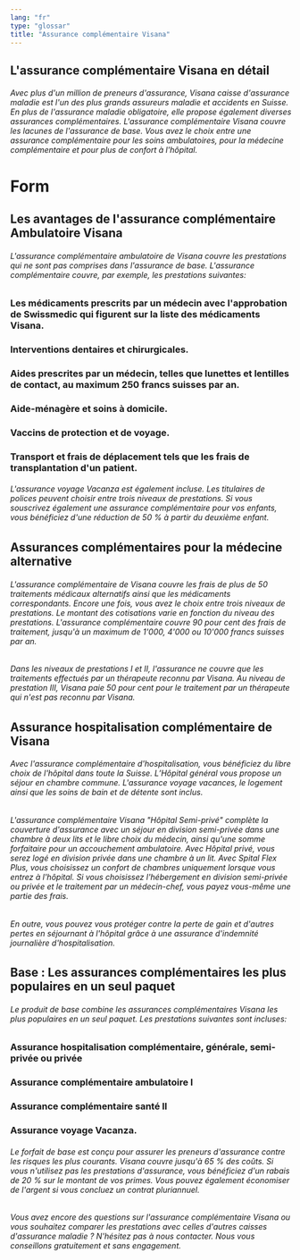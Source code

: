 ```yaml
---
lang: "fr"
type: "glossar"
title: "Assurance complémentaire Visana"
---
```


## L'assurance complémentaire Visana en détail

###### Avec plus d'un million de preneurs d'assurance, Visana caisse d'assurance maladie est l'un des plus grands assureurs maladie et accidents en Suisse. En plus de l'assurance maladie obligatoire, elle propose également diverses assurances complémentaires. L'assurance complémentaire Visana couvre les lacunes de l'assurance de base. Vous avez le choix entre une assurance complémentaire pour les soins ambulatoires, pour la médecine complémentaire et pour plus de confort à l'hôpital.

# Form

## Les avantages de l'assurance complémentaire Ambulatoire Visana

###### L'assurance complémentaire ambulatoire de Visana couvre les prestations qui ne sont pas comprises dans l'assurance de base. L'assurance complémentaire couvre, par exemple, les prestations suivantes:

### Les médicaments prescrits par un médecin avec l'approbation de Swissmedic qui figurent sur la liste des médicaments Visana.

### Interventions dentaires et chirurgicales.

### Aides prescrites par un médecin, telles que lunettes et lentilles de contact, au maximum 250 francs suisses par an.

### Aide-ménagère et soins à domicile.

### Vaccins de protection et de voyage.

### Transport et frais de déplacement tels que les frais de transplantation d'un patient.

###### L'assurance voyage Vacanza est également incluse. Les titulaires de polices peuvent choisir entre trois niveaux de prestations. Si vous souscrivez également une assurance complémentaire pour vos enfants, vous bénéficiez d'une réduction de 50 % à partir du deuxième enfant.

## Assurances complémentaires pour la médecine alternative

###### L'assurance complémentaire de Visana couvre les frais de plus de 50 traitements médicaux alternatifs ainsi que les médicaments correspondants. Encore une fois, vous avez le choix entre trois niveaux de prestations. Le montant des cotisations varie en fonction du niveau des prestations. L'assurance complémentaire couvre 90 pour cent des frais de traitement, jusqu'à un maximum de 1'000, 4'000 ou 10'000 francs suisses par an.

###### Dans les niveaux de prestations I et II, l'assurance ne couvre que les traitements effectués par un thérapeute reconnu par Visana. Au niveau de prestation III, Visana paie 50 pour cent pour le traitement par un thérapeute qui n'est pas reconnu par Visana.

## Assurance hospitalisation complémentaire de Visana

###### Avec l'assurance complémentaire d'hospitalisation, vous bénéficiez du libre choix de l'hôpital dans toute la Suisse. L’Hôpital général vous propose un séjour en chambre commune. L'assurance voyage vacances, le logement ainsi que les soins de bain et de détente sont inclus.

###### L'assurance complémentaire Visana "Hôpital Semi-privé" complète la couverture d'assurance avec un séjour en division semi-privée dans une chambre à deux lits et le libre choix du médecin, ainsi qu'une somme forfaitaire pour un accouchement ambulatoire. Avec Hôpital privé, vous serez logé en division privée dans une chambre à un lit. Avec Spital Flex Plus, vous choisissez un confort de chambres uniquement lorsque vous entrez à l'hôpital. Si vous choisissez l'hébergement en division semi-privée ou privée et le traitement par un médecin-chef, vous payez vous-même une partie des frais.

###### En outre, vous pouvez vous protéger contre la perte de gain et d'autres pertes en séjournant à l'hôpital grâce à une assurance d'indemnité journalière d'hospitalisation.

## Base : Les assurances complémentaires les plus populaires en un seul paquet

###### Le produit de base combine les assurances complémentaires Visana les plus populaires en un seul paquet. Les prestations suivantes sont incluses:

### Assurance hospitalisation complémentaire, générale, semi-privée ou privée

### Assurance complémentaire ambulatoire I

### Assurance complémentaire santé II

### Assurance voyage Vacanza.

###### Le forfait de base est conçu pour assurer les preneurs d'assurance contre les risques les plus courants. Visana couvre jusqu'à 65 % des coûts. Si vous n'utilisez pas les prestations d'assurance, vous bénéficiez d'un rabais de 20 % sur le montant de vos primes. Vous pouvez également économiser de l'argent si vous concluez un contrat pluriannuel.

###### Vous avez encore des questions sur l'assurance complémentaire Visana ou vous souhaitez comparer les prestations avec celles d'autres caisses d'assurance maladie ? N'hésitez pas à nous contacter. Nous vous conseillons gratuitement et sans engagement.
